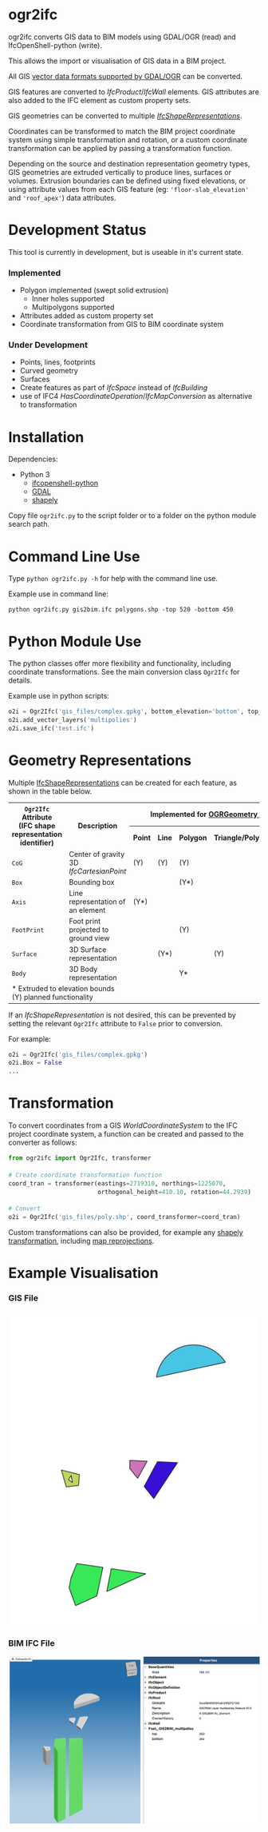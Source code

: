 # ogr2ifc
ogr2ifc converts GIS data to BIM models using GDAL/OGR (read) 
and IfcOpenShell-python (write).

This allows the import or visualisation of GIS data in a BIM project.

All GIS [vector data formats supported by GDAL/OGR](https://gdal.org/drivers/vector/index.html) can be converted.

GIS features are converted to *IfcProduct*/*IfcWall* elements. 
GIS attributes are also added to the IFC element as custom property sets.

GIS geometries can be converted to multiple 
[*IfcShapeRepresentations*](https://standards.buildingsmart.org/IFC/DEV/IFC4_3/RC1/HTML/schema/ifcrepresentationresource/lexical/ifcshaperepresentation.htm).

Coordinates can be transformed to match the BIM project coordinate system using simple transformation and rotation, or a 
custom coordinate transformation can be applied by passing a transformation function.

Depending on the source and destination representation geometry types, GIS geometries are extruded vertically to produce lines, surfaces or volumes.
Extrusion boundaries can be defined using fixed elevations, or using attribute values from each GIS feature 
(eg: `'floor-slab_elevation'` and `'roof_apex'`) data attributes.

# Development Status
This tool is currently in development, but is useable in it's current state.

### Implemented
* Polygon implemented (swept solid extrusion)
  * Inner holes supported
  * Multipolygons supported
* Attributes added as custom property set
* Coordinate transformation from GIS to BIM coordinate system
  
### Under Development
* Points, lines, footprints
* Curved geometry
* Surfaces
* Create features as part of *IfcSpace* instead of *IfcBuilding*
* use of IFC4 *HasCoordinateOperation*/*IfcMapConversion* as alternative to transformation

# Installation
Dependencies:
* Python 3
  * [ifcopenshell-python](http://ifcopenshell.org/python)
  * [GDAL](https://pypi.org/project/GDAL/)
  * [shapely](https://shapely.readthedocs.io/en/stable/manual.html)

Copy file `ogr2ifc.py` to the script folder or to a folder on the python module search path. 

# Command Line Use
Type `python ogr2ifc.py -h` for help with the command line use.

Example use in command line:
```
python ogr2ifc.py gis2bim.ifc polygons.shp -top 520 -bottom 450
```

# Python Module Use
The python classes offer more flexibility and functionality, including coordinate transformations.
See the main conversion class `Ogr2Ifc` for details.

Example use in python scripts:
```python
o2i = Ogr2Ifc('gis_files/complex.gpkg', bottom_elevation='bottom', top_elevation='top')
o2i.add_vector_layers('multipolies')
o2i.save_ifc('test.ifc')
```

# Geometry Representations
Multiple [IfcShapeRepresentations](https://standards.buildingsmart.org/IFC/DEV/IFC4_3/RC1/HTML/schema/ifcrepresentationresource/lexical/ifcshaperepresentation.htm)
 can be created for each feature, as shown in the table below.



<table>
  <tr>
    <th rowspan="2"><code>Ogr2Ifc</code> Attribute <br>(IFC shape representation identifier)</th>
    <th rowspan="2">Description</th>
    <th colspan="4">Implemented for <a href="https://gdal.org/doxygen/classOGRGeometry.html">OGRGeometry Class</a></th>
  </tr>
  <tr><th>Point</th><th>Line</th><th>Polygon</th><th>Triangle/Polyhedral/TIN</th></tr>
  <tr>
    <td><code>CoG</code></td>
    <td>Center of gravity<br>3D <em>IfcCartesianPoint</em></td>
    <td>(Y)</td><td>(Y)</td><td>(Y)</td><td>&nbsp;</td>
  </tr>
  <tr>
    <td><code>Box</code></td>
    <td>Bounding box</td>
  <td>&nbsp;</td><td>&nbsp;</td><td>(Y*)</td><td>&nbsp;</td>
  </tr>
  <tr>
    <td><code>Axis</code></td>
    <td>Line representation of an element</td>
  <td>(Y*)</td><td>&nbsp;</td><td>&nbsp;</td><td>&nbsp;</td>
  </tr>
  <tr>
    <td><code>FootPrint</code></td>
    <td>Foot print projected to ground view</td>
  <td>&nbsp;</td><td>&nbsp;</td><td>(Y)</td><td>&nbsp;</td>
  </tr> 
  <tr>
    <td><code>Surface</code></td>
    <td>3D Surface representation</td>
  <td>&nbsp;</td><td>(Y*)</td><td>&nbsp;</td><td>(Y)</td>
  </tr> 
  <tr>
    <td><code>Body</code></td>
    <td>3D Body representation</td>
  <td>&nbsp;</td><td>&nbsp;</td><td>Y*</td><td>&nbsp;</td>
  </tr>
  <tr>
    <td colspan="6">
      * Extruded to elevation bounds<br>
      (Y) planned functionality
    </td>
  </tr>
</table>

If an *IfcShapeRepresentation* is not desired, this can be prevented
by setting the relevant `Ogr2Ifc` attribute to `False` prior to conversion.

For example:

```python
o2i = Ogr2Ifc('gis_files/complex.gpkg')
o2i.Box = False
...
```

# Transformation
To convert coordinates from a GIS *WorldCoordinateSystem*
to the IFC project coordinate system, a function can be 
created and passed to the converter as follows:

```python
from ogr2ifc import Ogr2Ifc, transformer

# Create coordinate transformation function
coord_tran = transformer(eastings=2719310, northings=1225070, 
                         orthogonal_height=410.10, rotation=44.2939)

# Convert
o2i = Ogr2Ifc('gis_files/poly.shp', coord_transformer=coord_tran)
```

Custom transformations can also be provided, for example
any [shapely transformation](https://shapely.readthedocs.io/en/stable/manual.html#affine-transformations), including
[map reprojections](https://shapely.readthedocs.io/en/stable/manual.html#other-transformations).

# Example Visualisation

### GIS File
![GIS File Source](GIS_file.png?raw=true)
### BIM IFC File
![IFC File](example_ifc.png?raw=true)